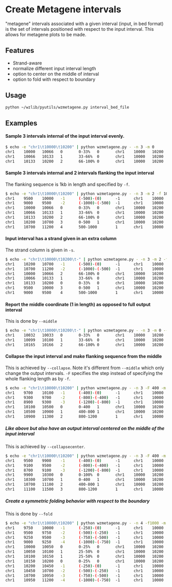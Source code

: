 # Create Metagene intervals
"metagene" intervals associated with a given interval (input, in bed format) is the set of intervals positioned with respect to the input interval. This allows for metagene plots to be made.

## Features
- Strand-aware
- normalize different input interval length
- option to center on the middle of interval
- option to fold with respect to boundary

## Usage

```sh
python ~/wzlib/pyutils/wzmetagene.py interval_bed_file
```

## Examples
#### Sample 3 intervals internal of the input interval evenly.
```sh
$ echo -e "chr1\t10000\t10200" | python wzmetagene.py - -n 3 -m 0
chr1    10000   10066   0       0-33%   0       chr1    10000   10200
chr1    10066   10133   1       33-66%  0       chr1    10000   10200
chr1    10133   10200   2       66-100% 0       chr1    10000   10200
```

#### Sample 3 intervals internal and 2 intervals flanking the input interval
The flanking sequence is 1kb in length and specified by `-f`.
```sh
$ echo -e "chr1\t10000\t10200" | python wzmetagene.py - -n 3 -m 2 -f 1000
chr1    9500    10000   -1      (-500)-(0)      -1      chr1    10000   10200
chr1    9000    9500    -2      (-1000)-(-500)  -1      chr1    10000   10200
chr1    10000   10066   0       0-33%   0       chr1    10000   10200
chr1    10066   10133   1       33-66%  0       chr1    10000   10200
chr1    10133   10200   2       66-100% 0       chr1    10000   10200
chr1    10200   10700   3       0-500   1       chr1    10000   10200
chr1    10700   11200   4       500-1000        1       chr1    10000   10200
```

#### Input interval has a strand given in an extra column
The strand column is given in `-s`.
```sh
$ echo -e "chr1\t10000\t10200\t-" | python wzmetagene.py - -n 3 -m 2 -f 1000 -s 4
chr1    10200   10700   -1      (-500)-(0)      -1      chr1    10000   10200   -
chr1    10700   11200   -2      (-1000)-(-500)  -1      chr1    10000   10200   -
chr1    10000   10066   2       66-100% 0       chr1    10000   10200   -
chr1    10066   10133   1       33-66%  0       chr1    10000   10200   -
chr1    10133   10200   0       0-33%   0       chr1    10000   10200   -
chr1    9500    10000   3       0-500   1       chr1    10000   10200   -
chr1    9000    9500    4       500-1000        1       chr1    10000   10200   -
```

#### Report the middle coordinate (1 in length) as opposed to full output interval
This is done by `--middle`
```sh
$ echo -e "chr1\t10000\t10200\t-" | python wzmetagene.py - -n 3 -m 0 --middle
chr1    10032   10033   0       0-33%   0       chr1    10000   10200   -
chr1    10099   10100   1       33-66%  0       chr1    10000   10200   -
chr1    10165   10166   2       66-100% 0       chr1    10000   10200   -
```

#### Collapse the input interval and make flanking sequence from the middle
This is achieved by `--collapse`. Note it's different from `--middle` which only change the output intervals.
`-F` specifies the step instead of specifying the whole flanking length as by `-f`.
```sh
$ echo -e "chr1\t10000\t10200" | python wzmetagene.py - -n 3 -F 400 -m 3 --collapse
chr1    9700    10100   -1      (-400)-(0)      -1      chr1    10000   10200
chr1    9300    9700    -2      (-800)-(-400)   -1      chr1    10000   10200
chr1    8900    9300    -3      (-1200)-(-800)  -1      chr1    10000   10200
chr1    10100   10500   0       0-400   1       chr1    10000   10200
chr1    10500   10900   1       400-800 1       chr1    10000   10200
chr1    10900   11300   2       800-1200        1       chr1    10000   10200
```

##### Like above but also have an output interval centered on the middle of the input interval
This is achieved by `--collapsecenter`.
```sh
$ echo -e "chr1\t10000\t10200" | python wzmetagene.py - -n 3 -F 400 -m 3 --collapsecenter
chr1    9500    9900    -1      (-400)-(0)      -1      chr1    10000   10200
chr1    9100    9500    -2      (-800)-(-400)   -1      chr1    10000   10200
chr1    8700    9100    -3      (-1200)-(-800)  -1      chr1    10000   10200
chr1    9900    10300   0       0-100%  0       chr1    10000   10200
chr1    10300   10700   1       0-400   1       chr1    10000   10200
chr1    10700   11100   2       400-800 1       chr1    10000   10200
chr1    11100   11500   3       800-1200        1       chr1    10000   10200
```

##### Create a symmetric folding behavior with respect to the boundary
This is done by `--fold`
```sh
$ echo -e "chr1\t10000\t10200" | python wzmetagene.py - -n 4 -f1000 -m 4 --fold
chr1    9750    10000   -1      (-250)-(0)      -1      chr1    10000   10200
chr1    9500    9750    -2      (-500)-(-250)   -1      chr1    10000   10200
chr1    9250    9500    -3      (-750)-(-500)   -1      chr1    10000   10200
chr1    9000    9250    -4      (-1000)-(-750)  -1      chr1    10000   10200
chr1    10000   10050   0       0-25%   0       chr1    10000   10200
chr1    10050   10100   1       25-50%  0       chr1    10000   10200
chr1    10100   10150   1       25-50%  0       chr1    10000   10200
chr1    10150   10200   0       0-25%   0       chr1    10000   10200
chr1    10200   10450   -1      (-250)-(0)      -1      chr1    10000   10200
chr1    10450   10700   -2      (-500)-(-250)   -1      chr1    10000   10200
chr1    10700   10950   -3      (-750)-(-500)   -1      chr1    10000   10200
chr1    10950   11200   -4      (-1000)-(-750)  -1      chr1    10000   10200
```